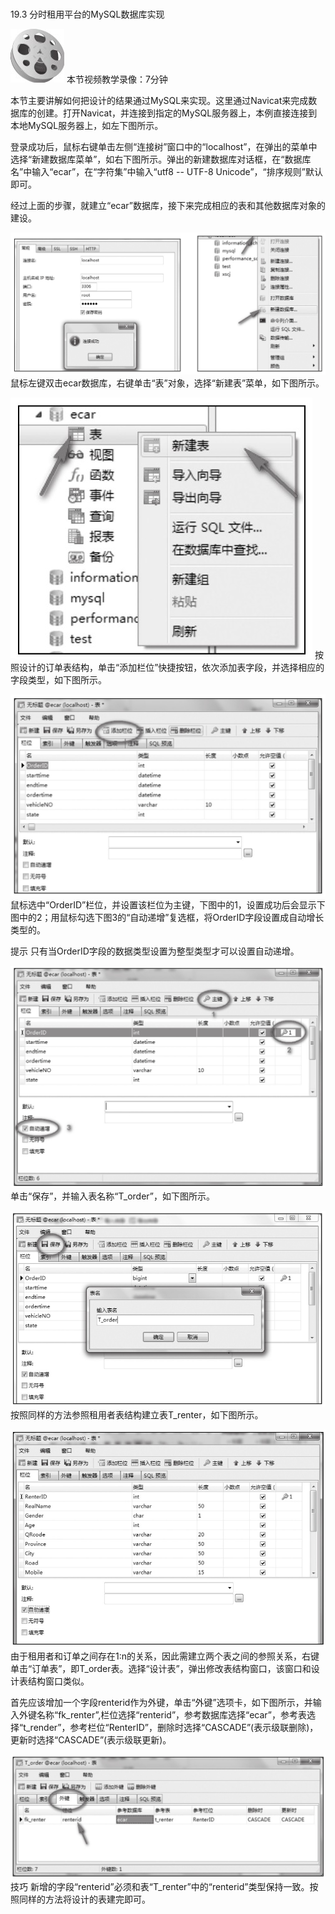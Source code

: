 ### 
  19.3 分时租用平台的MySQL数据库实现


<img class="my_markdown" class="h-pic" src="../images/Figure-0431-350.jpg" style="width:86px;  height: 86px; "/> 本节视频教学录像：7分钟

本节主要讲解如何把设计的结果通过MySQL来实现。这里通过Navicat来完成数据库的创建。打开Navicat，并连接到指定的MySQL服务器上，本例直接连接到本地MySQL服务器上，如左下图所示。

登录成功后，鼠标右键单击左侧“连接树”窗口中的“localhost”，在弹出的菜单中选择“新建数据库菜单”，如右下图所示。弹出的新建数据库对话框，在“数据库名”中输入“ecar”，在“字符集”中输入“utf8 -- UTF-8 Unicode”，“排序规则”默认即可。

经过上面的步骤，就建立“ecar”数据库，接下来完成相应的表和其他数据库对象的建设。

![Figure-0431-351.jpg](../images/Figure-0431-351.jpg)
鼠标左键双击ecar数据库，右键单击“表”对象，选择“新建表”菜单，如下图所示。

![Figure-0432-352.jpg](../images/Figure-0432-352.jpg)
按照设计的订单表结构，单击“添加栏位”快捷按钮，依次添加表字段，并选择相应的字段类型，如下图所示。

![Figure-0432-353.jpg](../images/Figure-0432-353.jpg)
鼠标选中“OrderID”栏位，并设置该栏位为主键，下图中的1，设置成功后会显示下图中的2；用鼠标勾选下图3的“自动递增”复选框，将OrderID字段设置成自动增长类型的。

提示 
 只有当OrderID字段的数据类型设置为整型类型才可以设置自动递增。

![Figure-0432-354.jpg](../images/Figure-0432-354.jpg)
单击“保存”，并输入表名称“T_order”，如下图所示。

![Figure-0433-355.jpg](../images/Figure-0433-355.jpg)
按照同样的方法参照租用者表结构建立表T_renter，如下图所示。

![Figure-0433-356.jpg](../images/Figure-0433-356.jpg)
由于租用者和订单之间存在1∶n的关系，因此需建立两个表之间的参照关系，右键单击“订单表”，即T_order表。选择“设计表”，弹出修改表结构窗口，该窗口和设计表结构窗口类似。

首先应该增加一个字段renterid作为外键，单击“外键”选项卡，如下图所示，并输入外键名称“fk_renter”,栏位选择“renterid”，参考数据库选择“ecar”，参考表选择“t_render”，参考栏位“RenterID”，删除时选择“CASCADE”(表示级联删除)，更新时选择“CASCADE”(表示级联更新)。

![Figure-0433-357.jpg](../images/Figure-0433-357.jpg)
技巧 
 新增的字段“renterid”必须和表“T_renter”中的“renterid”类型保持一致。按照同样的方法将设计的表建完即可。

